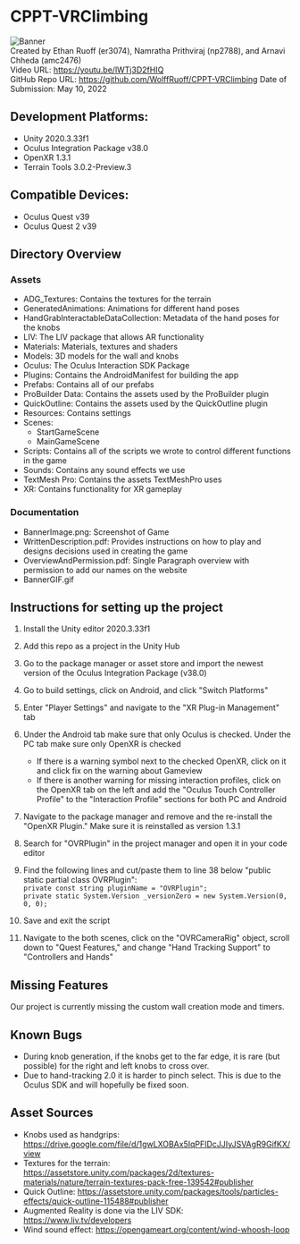 # CPPT-VRClimbing
![Banner](./Documentation/BannerGIF.gif) <br/>
Created by Ethan Ruoff (er3074), Namratha Prithviraj (np2788), and Arnavi Chheda (amc2476)  <br/>
Video URL: https://youtu.be/lWTj3D2fHIQ <br/>
GitHub Repo URL: https://github.com/WolffRuoff/CPPT-VRClimbing
Date of Submission: May 10, 2022<br/>

## Development Platforms: 
- Unity 2020.3.33f1
- Oculus Integration Package v38.0
- OpenXR 1.3.1
- Terrain Tools 3.0.2-Preview.3

## Compatible Devices:
- Oculus Quest v39
- Oculus Quest 2 v39

## Directory Overview
### Assets
- ADG_Textures: Contains the textures for the terrain
- GeneratedAnimations: Animations for different hand poses
- HandGrabInteractableDataCollection: Metadata of the hand poses for the knobs
- LIV: The LIV package that allows AR functionality
- Materials: Materials, textures and shaders
- Models: 3D models for the wall and knobs
- Oculus: The Oculus Interaction SDK Package
- Plugins: Contains the AndroidManifest for building the app
- Prefabs: Contains all of our prefabs
- ProBuilder Data: Contains the assets used by the ProBuilder plugin
- QuickOutline: Contains the assets used by the QuickOutline plugin
- Resources: Contains settings
- Scenes:
    - StartGameScene
    - MainGameScene
- Scripts: Contains all of the scripts we wrote to control different functions in the game
- Sounds: Contains any sound effects we use
- TextMesh Pro: Contains the assets TextMeshPro uses
- XR: Contains functionality for XR gameplay

### Documentation
- BannerImage.png: Screenshot of Game
- WrittenDescription.pdf: Provides instructions on how to play and designs decisions used in creating the game
- OverviewAndPermission.pdf: Single Paragraph overview with permission to add our names on the website
- BannerGIF.gif

## Instructions for setting up the project
1. Install the Unity editor 2020.3.33f1
2. Add this repo as a project in the Unity Hub
3. Go to the package manager or asset store and import the newest version of the Oculus Integration Package (v38.0)
4. Go to build settings, click on Android, and click "Switch Platforms"
5. Enter "Player Settings" and navigate to the "XR Plug-in Management" tab
6. Under the Android tab make sure that only Oculus is checked. Under the PC tab make sure only OpenXR is checked
    - If there is a warning symbol next to the checked OpenXR, click on it and click fix on the warning about Gameview
    - If there is another warning for missing interaction profiles, click on the OpenXR tab on the left and add the "Oculus Touch Controller Profile" to the "Interaction Profile" sections for both PC and Android
7. Navigate to the package manager and remove and the re-install the "OpenXR Plugin." Make sure it is reinstalled as version 1.3.1
8. Search for "OVRPlugin" in the project manager and open it in your code editor
9. Find the following lines and cut/paste them to line 38 below "public static partial class OVRPlugin": <br/>
`private const string pluginName = "OVRPlugin";` <br/>
`private static System.Version _versionZero = new System.Version(0, 0, 0);`<br/>

10. Save and exit the script
11. Navigate to the both scenes, click on the "OVRCameraRig" object, scroll down to "Quest Features," and change "Hand Tracking Support" to "Controllers and Hands"

## Missing Features
Our project is currently missing the custom wall creation mode and timers.

## Known Bugs
- During knob generation, if the knobs get to the far edge, it is rare (but possible) for the right and left knobs to cross over.
- Due to hand-tracking 2.0 it is harder to pinch select. This is due to the Oculus SDK and will hopefully be fixed soon.

## Asset Sources
- Knobs used as handgrips: https://drive.google.com/file/d/1gwLXOBAx5IqPFIDcJJIyJSVAgR9GifKX/view
- Textures for the terrain: https://assetstore.unity.com/packages/2d/textures-materials/nature/terrain-textures-pack-free-139542#publisher
- Quick Outline: https://assetstore.unity.com/packages/tools/particles-effects/quick-outline-115488#publisher
- Augmented Reality is done via the LIV SDK: https://www.liv.tv/developers
- Wind sound effect: https://opengameart.org/content/wind-whoosh-loop